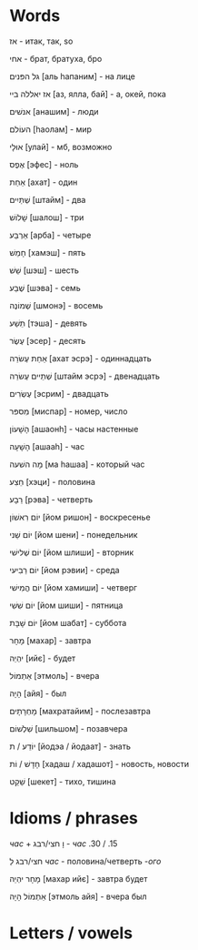 # Words
אז - итак, так, so

אחי - брат, братуха, бро

גל הפּנים [аль hапаним] - на лице

אז יאללה בּיי [аз, ялла, бай] - а, окей, пока

אנשׁים [анашим] - люди

העוֹלם [hаолам] - мир

אוּלָי [улай] - мб, возможно

אֶפֶס [эфес] - ноль

אַחַת [ахат] - один

שְׁתַּיִים [штайм] - два

שָׁלוֹשׁ [шалош] - три

אַרְבַּע [арба] - четыре

חָמֵשׁ [хамэш] - пять

שֵׁשׁ [шэш] - шесть

שֶׁבַע [шэва] - семь

שְׁמוֹנֶה [шмонэ] - восемь

תֵּשַׁע [тэша] - девять

עֶשֶׂר [эсер] - десять

אַחַת עֶשׂרֵה [ахат эсрэ] - одиннадцать

שְׁתֵיים עֶשׂרֵה [штайм эсрэ] - двенадцать

עֶשְׂרִים [эсрим] - двадцать

מִספּר [миспар] - номер, число

הָשָׁעוֹן [ашаонh] - часы настенные

הָשָׁעָה [ашааh] - час

מָה השׁעה [ма hашаа] - который час

חֵצִע [хэци] - половина

רֵבָע [рэва] - четверть

יוֹם רִאשׁוֹן [йом ришон] - воскресенье

יוֹם שֵׁני [йом шени] - понедельник

יוֹם שְׁלישׁי [йом шлиши] - вторник

יוֹם רֵבִיעי [йом рэвии] - среда

יוֹם הֳמִישׁי [йом хамиши] - четверг

יוֹם שִׁשִׁי [йом шиши] - пятница

יוֹם שָׁבָּת [йом шабат] - суббота

מָחָר [махар] - завтра

יהְיֵה [ийє] - будет

אֵתְמוֹל [этмоль] - вчера

הָיָה [айя] - был

מָחְרָתָים [махратайим] - послезавтра

שִׁלְשׁוֹם [шильшом] - позавчера

יוֹדֵע / ת [йодэа / йодаат] - знать

חָדָשׁ / וֹת [хадаш / хадашот] - новость, новости

שֵׁקֵט [шекет] - тихо, тишина

# Idioms / phrases
_час_ + וָ חצי/רבג - _час_ .30 / .15

חצי/רבג לֵ _час_ - половина/четверть -_ого_

מָחָר יהְיֵה [махар ийє] - завтра будет

אֵתְמוֹל הָיָה [этмоль айя] - вчера был

# Letters / vowels

